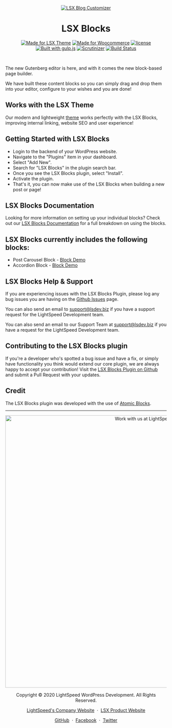 <p align="center"><a target="_blank" href="https://lsdev.biz/lsx/"><img src="https://www.lsdev.biz/wp-content/uploads/2020/11/banner-1544x500-1.jpg" alt="LSX Blog Customizer"></a>
</p>
<h1 align="center">LSX Blocks</h1>


<p align="center">
	<a href="https://lsdev.biz/lsx/"><img src="https://www.lsdev.biz/lsx/wp-content/uploads/2019/06/Designed-for-LSX-Theme-blue.png" alt="Made for LSX Theme"></a>
	    <a href="https://woocommerce.com/?aff=2873/"><img src="https://lsx.lsdev.biz/wp-content/uploads/2019/06/687474703a2f2f696d672e736869656c64732e696f2f62616467652f44657369676e6564253230666f722d576f6f436f6d6d657263652d6134363439372e737667-1.png" alt="Made for Woocommerce"></a>
	<a href="https://www.gnu.org/licenses/gpl-3.0.en.html"><img src="https://poser.pugx.org/woocommerce/woocommerce/license" alt="license"></a>
	<a href="http://gulpjs.com/"><img src="https://img.shields.io/badge/built%20with-gulp.js-green.svg" alt="Built with gulp.js"></a> 
    <a href="https://scrutinizer-ci.com/g/lightspeeddevelopment/lsx-blocks/?branch=master"><img src="https://scrutinizer-ci.com/g/lightspeeddevelopment/lsx-blocks/badges/quality-score.png?b=master" alt="Scrutinizer"></a>
    <a href="https://travis-ci.org/github/lightspeeddevelopment/lsx-blocks/"><img src="https://travis-ci.org/lightspeeddevelopment/lsx-blocks.svg?branch=master" alt="Build Status"></a>
</p>
<br>

The new Gutenberg editor is here, and with it comes the new block-based page builder. 

We have built these content blocks so you can simply drag and drop them into your editor, configure to your wishes and you are done!

## Works with the LSX Theme
Our modern and lightweight [theme](https://lsx.lsdev.biz/) works perfectly with the LSX Blocks, improving internal linking, website SEO and user experience! 

## Getting Started with LSX Blocks 

* Login to the backend of your WordPress website.
* Navigate to the "Plugins" item in your dashboard.
* Select "Add New".
* Search for "LSX Blocks" in the plugin search bar.
* Once you see the LSX Blocks plugin, select "Install".
* Activate the plugin. 
* That's it, you can now make use of the LSX Blocks when building a new post or page! 

## LSX Blocks Documentation

Looking for more information on setting up your individual blocks? Check out our [LSX Blocks Documentation](https://lsx.lsdev.biz/documentation/blocks/) for a full breakdown on using the blocks.

## LSX Blocks currently includes the following blocks:

* Post Carousel Block - [Block Demo](https://lsx.lsdev.biz/blocks/lsx-post-carousel-block/)
* Accordion Block - [Block Demo](https://lsx.lsdev.biz/blocks/accordion-block/)

## LSX Blocks Help & Support  

If you are experiencing issues with the LSX Blocks Plugin, please log any bug issues you are having on the [Github Issues](https://github.com/lightspeeddevelopment/lsx-blocks/issues) page.

You can also send an email to support@lsdev.biz if you have a support request for the LightSpeed Development team.


You can also send an email to our Support Team at [support@lsdev.biz](mailto:support@lsdev.biz) if you have a request for the LightSpeed Development team.

## Contributing to the LSX Blocks plugin 

If you're a developer who's spotted a bug issue and have a fix, or simply have functionality you think would extend our core plugin, we are always happy to accept your contribution! Visit the [LSX Blocks Plugin on Github](https://github.com/lightspeeddevelopment/lsx-blocks/) and submit a Pull Request with your updates.

## Credit

The LSX Blocks plugin was developed with the use of [Atomic Blocks](https://atomicblocks.com).


---
<p align="center">
  <a href="https://www.lsdev.biz/contact/"><img src="https://www.lsdev.biz/wp-content/uploads/2020/02/work-with-lightspeed.png" width="850" alt="Work with us at LightSpeed"></a>
</p>
</p>
<p align="center">
  Copyright © 2020 LightSpeed WordPress Development. All Rights Reserved.
</p>
<p align="center">
  <a href="https://www.lsdev.biz">LightSpeed's Company Website</a> &nbsp;&middot;&nbsp;
  <a href="https://www.lsdev.biz/lsx/">LSX Product Website</a>
</p>
<p align="center">
  <a href="https://github.com/lightspeeddevelopment">GitHub</a> &nbsp;&middot;&nbsp;
  <a href="https://facebook.com/lightspeedwordpressdevelopment">Facebook</a> &nbsp;&middot;&nbsp;
  <a href="https://twitter.com/lightspeedwp">Twitter</a>



